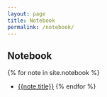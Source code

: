 ```yaml
---
layout: page
title: Notebook
permalink: /notebook/
---
```


## Notebook

{% for note in site.notebook %}
* [{{note.title}}]({{note.url}})
{% endfor %}

